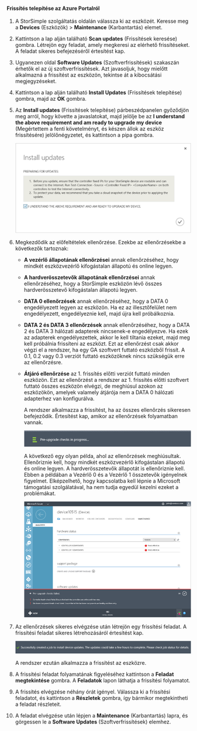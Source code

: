 <!--author=alkohli last changed: 02/06/17-->

#### <a name="to-install-an-update-from-the-azure-portal"></a>Frissítés telepítése az Azure Portalról

1. A StorSimple szolgáltatás oldalán válassza ki az eszközét. Keresse meg a **Devices** (Eszközök) > **Maintenance** (Karbantartás) elemet.
2. Kattintson a lap alján található **Scan updates** (Frissítések keresése) gombra. Létrejön egy feladat, amely megkeresi az elérhető frissítéseket. A feladat sikeres befejezéséről értesítést kap.
3. Ugyanezen oldal **Software Updates** (Szoftverfrissítések) szakaszán érhetők el az új szoftverfrissítések. Azt javasoljuk, hogy mielőtt alkalmazná a frissítést az eszközön, tekintse át a kibocsátási megjegyzéseket.
4. Kattintson a lap alján található **Install Updates** (Frissítések telepítése) gombra, majd az **OK** gombra.
5. Az **Install updates** (Frissítések telepítése) párbeszédpanelen győződjön meg arról, hogy követte a javaslatokat, majd jelölje be az **I understand the above requirement and am ready to upgrade my device** (Megértettem a fenti követelményt, és készen állok az eszköz frissítésére) jelölőnégyzetet, és kattintson a pipa gombra.
   
    ![Megerősítő üzenet](./media/storsimple-install-update2-via-portal/InstallUpdate12_2M.png)
6. Megkezdődik az előfeltételek ellenőrzése. Ezekbe az ellenőrzésekbe a következők tartoznak:
   
   * **A vezérlő állapotának ellenőrzései** annak ellenőrzéséhez, hogy mindkét eszközvezérlő kifogástalan állapotú és online legyen.
   * **A hardverösszetevők állapotának ellenőrzései** annak ellenőrzéséhez, hogy a StorSimple eszközön lévő összes hardverösszetevő kifogástalan állapotú legyen.
   * **DATA 0 ellenőrzések** annak ellenőrzéséhez, hogy a DATA 0 engedélyezett legyen az eszközön. Ha ez az illesztőfelület nem engedélyezett, engedélyeznie kell, majd újra kell próbálkoznia.
   * **DATA 2 és DATA 3 ellenőrzések** annak ellenőrzéséhez, hogy a DATA 2 és DATA 3 hálózati adapterek nincsenek-e engedélyezve. Ha ezek az adapterek engedélyezettek, akkor le kell tiltania ezeket, majd meg kell próbálnia frissíteni az eszközt. Ezt az ellenőrzést csak akkor végzi el a rendszer, ha egy GA szoftvert futtató eszközből frissít. A 0.1, 0.2 vagy 0.3 verziót futtató eszközöknek nincs szükségük erre az ellenőrzésre.
   * **Átjáró ellenőrzése** az 1. frissítés előtti verziót futtató minden eszközön. Ezt az ellenőrzést a rendszer az 1. frissítés előtti szoftvert futtató összes eszközön elvégzi, de meghiúsul azokon az eszközökön, amelyek valamely átjárója nem a DATA 0 hálózati adapterhez van konfigurálva.
     
     A rendszer alkalmazza a frissítést, ha az összes ellenőrzés sikeresen befejeződik. Értesítést kap, amikor az ellenőrzések folyamatban vannak.
     
     ![Ellenőrzés előtti értesítés](./media/storsimple-install-update2-via-portal/InstallUpdate12_3M.png)
     
     A következő egy olyan példa, ahol az ellenőrzések meghiúsultak. Ellenőriznie kell, hogy mindkét eszközvezérlő kifogástalan állapotú és online legyen. A hardverösszetevők állapotát is ellenőriznie kell. Ebben a példában a Vezérlő 0 és a Vezérlő 1 összetevők igényelnek figyelmet. Elképzelhető, hogy kapcsolatba kell lépnie a Microsoft támogatási szolgálatával, ha nem tudja egyedül kezelni ezeket a problémákat.
     
       ![Az ellenőrzések meghiúsultak](./media/storsimple-install-update2-via-portal/HCS_PreUpgradeChecksFailed-include.png)
7. Az ellenőrzések sikeres elvégzése után létrejön egy frissítési feladat. A frissítési feladat sikeres létrehozásáról értesítést kap.
   
    ![Frissítési feladat létrehozása](./media/storsimple-install-update2-via-portal/InstallUpdate12_44M.png)
   
    A rendszer ezután alkalmazza a frissítést az eszközre.
    
8. A frissítési feladat folyamatának figyeléséhez kattintson a **Feladat megtekintése** gombra. A **Feladatok** lapon láthatja a frissítési folyamatot.
9. A frissítés elvégzése néhány órát igényel. Válassza ki a frissítési feladatot, és kattintson a **Részletek** gombra, így bármikor megtekintheti a feladat részleteit.
10. A feladat elvégzése után lépjen a **Maintenance** (Karbantartás) lapra, és görgessen le a **Software Updates** (Szoftverfrissítések) elemhez.



<!--HONumber=Feb17_HO2-->


